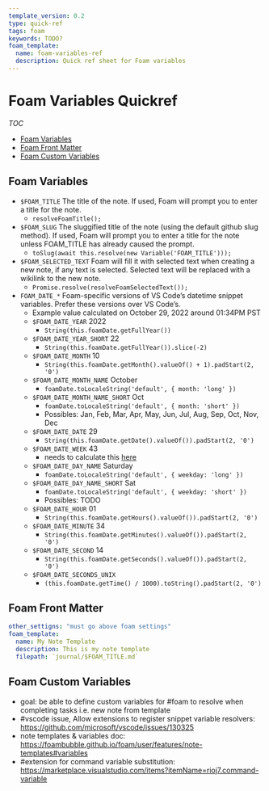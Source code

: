 ```yaml
---
template_version: 0.2
type: quick-ref
tags: foam
keywords: TODO?
foam_template:
  name: foam-variables-ref
  description: Quick ref sheet for Foam variables
---
```

# Foam Variables Quickref

*TOC*
- [Foam Variables](#foam-variables)
- [Foam Front Matter](#foam-front-matter)
- [Foam Custom Variables](#foam-custom-variables)

## Foam Variables

- `$FOAM_TITLE` The title of the note. If used, Foam will prompt you to enter a title for the note.
  - `resolveFoamTitle();`
- `$FOAM_SLUG` The sluggified title of the note (using the default github slug method). If used, Foam will prompt you to enter a title for the note unless FOAM_TITLE has already caused the prompt.
  - `toSlug(await this.resolve(new Variable('FOAM_TITLE')));`
- `$FOAM_SELECTED_TEXT` Foam will fill it with selected text when creating a new note, if any text is selected. Selected text will be replaced with a wikilink to the new note.
  - `Promise.resolve(resolveFoamSelectedText());`
- `FOAM_DATE_*` Foam-specific versions of VS Code’s datetime snippet variables. Prefer these versions over VS Code’s.
  - Example value calculated on October 29, 2022 around 01:34PM PST
  - `$FOAM_DATE_YEAR` 2022
    - `String(this.foamDate.getFullYear())`
  - `$FOAM_DATE_YEAR_SHORT` 22
    - `String(this.foamDate.getFullYear()).slice(-2)`
  - `$FOAM_DATE_MONTH` 10
    - `String(this.foamDate.getMonth().valueOf() + 1).padStart(2, '0')`
  - `$FOAM_DATE_MONTH_NAME` October
    - `foamDate.toLocaleString('default', { month: 'long' })`
  - `$FOAM_DATE_MONTH_NAME_SHORT` Oct
    - `foamDate.toLocaleString('default', { month: 'short' })`
    - Possibles: Jan, Feb, Mar, Apr, May, Jun, Jul, Aug, Sep, Oct, Nov, Dec
  - `$FOAM_DATE_DATE` 29
    - `String(this.foamDate.getDate().valueOf()).padStart(2, '0')`
  - `$FOAM_DATE_WEEK` 43
    - needs to calculate this [here](https://github.com/foambubble/foam/blob/master/packages/foam-vscode/src/services/variable-resolver.ts#L169)
  - `$FOAM_DATE_DAY_NAME` Saturday
    - `foamDate.toLocaleString('default', { weekday: 'long' })`
  - `$FOAM_DATE_DAY_NAME_SHORT` Sat
    - `foamDate.toLocaleString('default', { weekday: 'short' })`
    - Possibles: TODO
  - `$FOAM_DATE_HOUR` 01
    - `String(this.foamDate.getHours().valueOf()).padStart(2, '0')`
  - `$FOAM_DATE_MINUTE` 34
    - `String(this.foamDate.getMinutes().valueOf()).padStart(2, '0')`
  - `$FOAM_DATE_SECOND` 14
    - `String(this.foamDate.getSeconds().valueOf()).padStart(2, '0')`
  - `$FOAM_DATE_SECONDS_UNIX`
    - `(this.foamDate.getTime() / 1000).toString().padStart(2, '0')`

## Foam Front Matter

```yaml
other_settigns: "must go above foam settings"
foam_template:
  name: My Note Template
  description: This is my note template
  filepath: `journal/$FOAM_TITLE.md`
```

## Foam Custom Variables

- goal: be able to define custom variables for #foam to resolve when completing tasks i.e. new note from template
- #vscode issue, Allow extensions to register snippet variable resolvers: <https://github.com/microsoft/vscode/issues/130325>
- note templates & variables doc: <https://foambubble.github.io/foam/user/features/note-templates#variables>
- #extension for command variable substitution: <https://marketplace.visualstudio.com/items?itemName=rioj7.command-variable>
